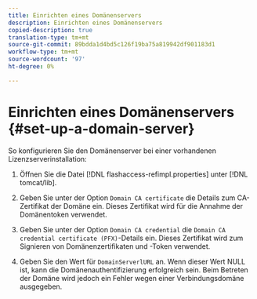 ```yaml
---
title: Einrichten eines Domänenservers
description: Einrichten eines Domänenservers
copied-description: true
translation-type: tm+mt
source-git-commit: 89bdda1d4bd5c126f19ba75a819942df901183d1
workflow-type: tm+mt
source-wordcount: '97'
ht-degree: 0%

---
```



# Einrichten eines Domänenservers {#set-up-a-domain-server}

So konfigurieren Sie den Domänenserver bei einer vorhandenen Lizenzserverinstallation:

1. Öffnen Sie die Datei [!DNL flashaccess-refimpl.properties] unter [!DNL tomcat/lib].

1. Geben Sie unter der Option `Domain CA certificate` die Details zum CA-Zertifikat der Domäne ein. Dieses Zertifikat wird für die Annahme der Domänentoken verwendet.
1. Geben Sie unter der Option `Domain CA credential` die `Domain CA credential certificate (PFX)`-Details ein. Dieses Zertifikat wird zum Signieren von Domänenzertifikaten und -Token verwendet.

1. Geben Sie den Wert für `DomainServerlURL` an. Wenn dieser Wert NULL ist, kann die Domänenauthentifizierung erfolgreich sein. Beim Betreten der Domäne wird jedoch ein Fehler wegen einer Verbindungsdomäne ausgegeben.

